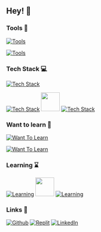 ## Hey! 💾

### Tools 🔨

[![Tools](https://skillicons.dev/icons?i=git,linux)](https://skillicons.dev)

[![Tools](https://skillicons.dev/icons?i=github,gitlab,idea,vscode,powershell)](https://skillicons.dev)

### Tech Stack 💻

[![Tech Stack](https://skillicons.dev/icons?i=c,cpp,java,py,bash)](https://skillicons.dev)

[![Tech Stack](https://skillicons.dev/icons?i=rust,ruby)](https://skillicons.dev)
<img src="https://user-images.githubusercontent.com/25181517/117208736-bdedc080-adf5-11eb-912f-61c7d43705f6.png" width="50" height="50">
[![Tech Stack](https://skillicons.dev/icons?i=md,latex)](https://skillicons.dev)

### Want to learn 📖

[![Want To Learn](https://skillicons.dev/icons?i=cs,dotnet,js,css,html)](https://skillicons.dev)

[![Want To Learn](https://skillicons.dev/icons?i=dart,flutter,angular,selenium)](https://skillicons.dev)

### Learning ⌛

[![Learning](https://skillicons.dev/icons?i=postman)](https://skillicons.dev)
<img src="https://user-images.githubusercontent.com/25181517/183891303-41f257f8-6b3d-487c-aa56-c497b880d0fb.png" width="50" height="50">
[![Learning](https://skillicons.dev/icons?i=spring,hibernate,jenkins)](https://skillicons.dev)

### Links 🔗

[![Github](https://skillicons.dev/icons?i=github)](https://github.com/tukarp)
[![Replit](https://skillicons.dev/icons?i=replit)](https://replit.com/@tukarp)
[![LinkedIn](https://skillicons.dev/icons?i=linkedin)](https://www.linkedin.com/in/tomasz-wnuk-linked-in)

